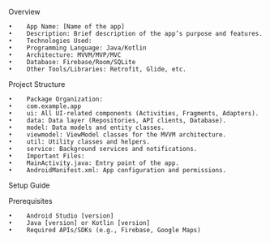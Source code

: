 Overview

    •    App Name: [Name of the app]
    •    Description: Brief description of the app’s purpose and features.
    •    Technologies Used:
    •    Programming Language: Java/Kotlin
    •    Architecture: MVVM/MVP/MVC
    •    Database: Firebase/Room/SQLite
    •    Other Tools/Libraries: Retrofit, Glide, etc.

Project Structure

    •    Package Organization:
    •    com.example.app
    •    ui: All UI-related components (Activities, Fragments, Adapters).
    •    data: Data layer (Repositories, API clients, Database).
    •    model: Data models and entity classes.
    •    viewmodel: ViewModel classes for the MVVM architecture.
    •    util: Utility classes and helpers.
    •    service: Background services and notifications.
    •    Important Files:
    •    MainActivity.java: Entry point of the app.
    •    AndroidManifest.xml: App configuration and permissions.

Setup Guide

Prerequisites

    •    Android Studio [version]
    •    Java [version] or Kotlin [version]
    •    Required APIs/SDKs (e.g., Firebase, Google Maps)
